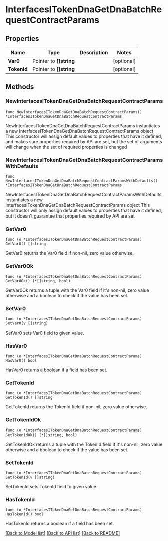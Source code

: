 # InterfacesITokenDnaGetDnaBatchRequestContractParams

## Properties

Name | Type | Description | Notes
------------ | ------------- | ------------- | -------------
**Var0** | Pointer to **[]string** |  | [optional] 
**TokenId** | Pointer to **[]string** |  | [optional] 

## Methods

### NewInterfacesITokenDnaGetDnaBatchRequestContractParams

`func NewInterfacesITokenDnaGetDnaBatchRequestContractParams() *InterfacesITokenDnaGetDnaBatchRequestContractParams`

NewInterfacesITokenDnaGetDnaBatchRequestContractParams instantiates a new InterfacesITokenDnaGetDnaBatchRequestContractParams object
This constructor will assign default values to properties that have it defined,
and makes sure properties required by API are set, but the set of arguments
will change when the set of required properties is changed

### NewInterfacesITokenDnaGetDnaBatchRequestContractParamsWithDefaults

`func NewInterfacesITokenDnaGetDnaBatchRequestContractParamsWithDefaults() *InterfacesITokenDnaGetDnaBatchRequestContractParams`

NewInterfacesITokenDnaGetDnaBatchRequestContractParamsWithDefaults instantiates a new InterfacesITokenDnaGetDnaBatchRequestContractParams object
This constructor will only assign default values to properties that have it defined,
but it doesn't guarantee that properties required by API are set

### GetVar0

`func (o *InterfacesITokenDnaGetDnaBatchRequestContractParams) GetVar0() []string`

GetVar0 returns the Var0 field if non-nil, zero value otherwise.

### GetVar0Ok

`func (o *InterfacesITokenDnaGetDnaBatchRequestContractParams) GetVar0Ok() (*[]string, bool)`

GetVar0Ok returns a tuple with the Var0 field if it's non-nil, zero value otherwise
and a boolean to check if the value has been set.

### SetVar0

`func (o *InterfacesITokenDnaGetDnaBatchRequestContractParams) SetVar0(v []string)`

SetVar0 sets Var0 field to given value.

### HasVar0

`func (o *InterfacesITokenDnaGetDnaBatchRequestContractParams) HasVar0() bool`

HasVar0 returns a boolean if a field has been set.

### GetTokenId

`func (o *InterfacesITokenDnaGetDnaBatchRequestContractParams) GetTokenId() []string`

GetTokenId returns the TokenId field if non-nil, zero value otherwise.

### GetTokenIdOk

`func (o *InterfacesITokenDnaGetDnaBatchRequestContractParams) GetTokenIdOk() (*[]string, bool)`

GetTokenIdOk returns a tuple with the TokenId field if it's non-nil, zero value otherwise
and a boolean to check if the value has been set.

### SetTokenId

`func (o *InterfacesITokenDnaGetDnaBatchRequestContractParams) SetTokenId(v []string)`

SetTokenId sets TokenId field to given value.

### HasTokenId

`func (o *InterfacesITokenDnaGetDnaBatchRequestContractParams) HasTokenId() bool`

HasTokenId returns a boolean if a field has been set.


[[Back to Model list]](../README.md#documentation-for-models) [[Back to API list]](../README.md#documentation-for-api-endpoints) [[Back to README]](../README.md)


